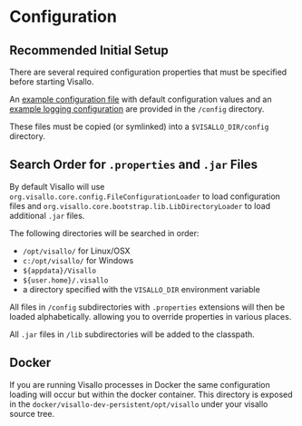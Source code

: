 
# Configuration

## Recommended Initial Setup

There are several required configuration properties that must be specified before starting Visallo.

An [example configuration file](../config/visallo.properties) with default configuration values and
an [example logging configuration](../config/log4j.xml) are provided in the `/config` directory.

These files must be copied (or symlinked) into a `$VISALLO_DIR/config` directory.


## Search Order for `.properties` and `.jar` Files

By default Visallo will use `org.visallo.core.config.FileConfigurationLoader` to load configuration files
and `org.visallo.core.bootstrap.lib.LibDirectoryLoader` to load additional `.jar` files.

The following directories will be searched in order:

* `/opt/visallo/` for Linux/OSX
* `c:/opt/visallo/` for Windows
* `${appdata}/Visallo`
* `${user.home}/.visallo`
* a directory specified with the `VISALLO_DIR` environment variable

All files in `/config` subdirectories with `.properties` extensions will then be loaded alphabetically.
allowing you to override properties in various places.

All `.jar` files in `/lib` subdirectories will be added to the classpath.


## Docker

If you are running Visallo processes in Docker the same configuration loading will occur but within the docker
container. This directory is exposed in the `docker/visallo-dev-persistent/opt/visallo` under your visallo source
tree.
